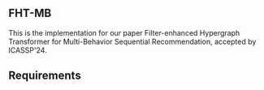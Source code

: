 ## FHT-MB
This is the implementation for our paper Filter-enhanced Hypergraph Transformer for Multi-Behavior Sequential Recommendation, accepted by ICASSP'24.


## Requirements
